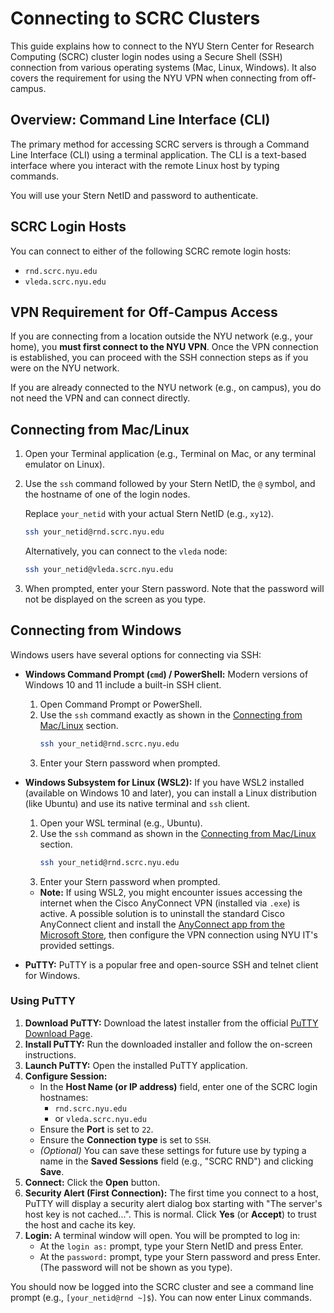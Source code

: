 # Connecting to SCRC Clusters

This guide explains how to connect to the NYU Stern Center for Research Computing (SCRC) cluster login nodes using a Secure Shell (SSH) connection from various operating systems (Mac, Linux, Windows). It also covers the requirement for using the NYU VPN when connecting from off-campus.

## Overview: Command Line Interface (CLI)

The primary method for accessing SCRC servers is through a Command Line Interface (CLI) using a terminal application. The CLI is a text-based interface where you interact with the remote Linux host by typing commands.

You will use your Stern NetID and password to authenticate.

## SCRC Login Hosts

You can connect to either of the following SCRC remote login hosts:

*   `rnd.scrc.nyu.edu`
*   `vleda.scrc.nyu.edu`

## VPN Requirement for Off-Campus Access

If you are connecting from a location outside the NYU network (e.g., your home), you **must first connect to the NYU VPN**. Once the VPN connection is established, you can proceed with the SSH connection steps as if you were on the NYU network.

If you are already connected to the NYU network (e.g., on campus), you do not need the VPN and can connect directly.

## Connecting from Mac/Linux

1.  Open your Terminal application (e.g., Terminal on Mac, or any terminal emulator on Linux).
2.  Use the `ssh` command followed by your Stern NetID, the `@` symbol, and the hostname of one of the login nodes.

    Replace `your_netid` with your actual Stern NetID (e.g., `xy12`).

    ```bash
    ssh your_netid@rnd.scrc.nyu.edu
    ```

    Alternatively, you can connect to the `vleda` node:

    ```bash
    ssh your_netid@vleda.scrc.nyu.edu
    ```

3.  When prompted, enter your Stern password. Note that the password will not be displayed on the screen as you type.

## Connecting from Windows

Windows users have several options for connecting via SSH:

*   **Windows Command Prompt (`cmd`) / PowerShell:** Modern versions of Windows 10 and 11 include a built-in SSH client.
    1.  Open Command Prompt or PowerShell.
    2.  Use the `ssh` command exactly as shown in the [Connecting from Mac/Linux](#connecting-from-maclinux) section.
        ```bash
        ssh your_netid@rnd.scrc.nyu.edu
        ```
    3.  Enter your Stern password when prompted.

*   **Windows Subsystem for Linux (WSL2):** If you have WSL2 installed (available on Windows 10 and later), you can install a Linux distribution (like Ubuntu) and use its native terminal and `ssh` client.
    1.  Open your WSL terminal (e.g., Ubuntu).
    2.  Use the `ssh` command as shown in the [Connecting from Mac/Linux](#connecting-from-maclinux) section.
        ```bash
        ssh your_netid@rnd.scrc.nyu.edu
        ```
    3.  Enter your Stern password when prompted.
    *   **Note:** If using WSL2, you might encounter issues accessing the internet when the Cisco AnyConnect VPN (installed via `.exe`) is active. A possible solution is to uninstall the standard Cisco AnyConnect client and install the [AnyConnect app from the Microsoft Store](https://apps.microsoft.com/store/detail/anyconnect/9WZDNCRDFJ3D), then configure the VPN connection using NYU IT's provided settings.

*   **PuTTY:** PuTTY is a popular free and open-source SSH and telnet client for Windows.

### Using PuTTY

1.  **Download PuTTY:** Download the latest installer from the official [PuTTY Download Page](https://www.chiark.greenend.org.uk/~sgtatham/putty/latest.html).
2.  **Install PuTTY:** Run the downloaded installer and follow the on-screen instructions.
3.  **Launch PuTTY:** Open the installed PuTTY application.
4.  **Configure Session:**
    *   In the **Host Name (or IP address)** field, enter one of the SCRC login hostnames:
        *   `rnd.scrc.nyu.edu`
        *   or `vleda.scrc.nyu.edu`
    *   Ensure the **Port** is set to `22`.
    *   Ensure the **Connection type** is set to `SSH`.
    *   *(Optional)* You can save these settings for future use by typing a name in the **Saved Sessions** field (e.g., "SCRC RND") and clicking **Save**.
5.  **Connect:** Click the **Open** button.
6.  **Security Alert (First Connection):** The first time you connect to a host, PuTTY will display a security alert dialog box starting with "The server's host key is not cached...". This is normal. Click **Yes** (or **Accept**) to trust the host and cache its key.
7.  **Login:** A terminal window will open. You will be prompted to log in:
    *   At the `login as:` prompt, type your Stern NetID and press Enter.
    *   At the `password:` prompt, type your Stern password and press Enter. (The password will not be shown as you type).

You should now be logged into the SCRC cluster and see a command line prompt (e.g., `[your_netid@rnd ~]$`). You can now enter Linux commands.